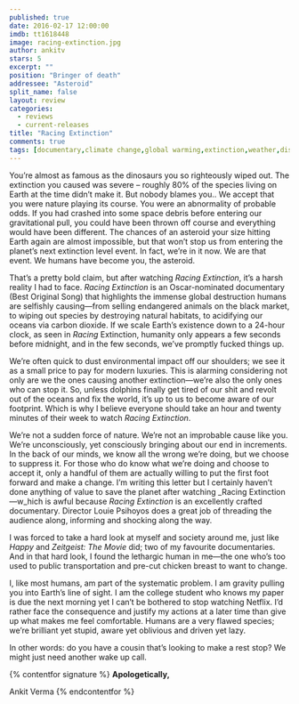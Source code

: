 ```yaml
---
published: true
date: 2016-02-17 12:00:00
imdb: tt1618448
image: racing-extinction.jpg
author: ankitv
stars: 5
excerpt: ""
position: "Bringer of death"
addressee: "Asteroid"
split_name: false
layout: review
categories: 
  - reviews
  - current-releases
title: "Racing Extinction"
comments: true
tags: [documentary,climate change,global warming,extinction,weather,disaster]
---
```

You’re almost as famous as the dinosaurs you so righteously wiped out. The extinction you caused was severe – roughly 80% of the species living on Earth at the time didn’t make it. But nobody blames you.. We accept that  you were nature playing its course. You were an abnormality of probable odds. If you had crashed into some space debris before entering our gravitational pull, you could have been thrown off course and everything would have been different. The chances of an asteroid your size hitting Earth again are almost impossible, but that won’t stop us from entering the planet’s next extinction level event. In fact, we’re in it now. We are that event. We humans have become you, the asteroid.

That’s a pretty bold claim, but after watching _Racing Extinction_, it’s a harsh reality I had to face. _Racing Extinction_ is an Oscar-nominated documentary (Best Original Song) that highlights the immense global destruction humans are selfishly causing—from selling endangered animals on the black market, to wiping out species by destroying natural habitats, to acidifying our oceans via carbon dioxide. If we scale Earth’s existence down to a 24-hour clock, as seen in _Racing_ Extinction, humanity only appears a few seconds before midnight, and in the few seconds, we’ve promptly fucked things up. 

We’re often quick to dust environmental impact off our shoulders; we see it as a small price to pay for modern luxuries. This is alarming considering not only are we the ones causing another extinction—we’re also the only ones who can stop it. So, unless dolphins finally get tired of our shit and revolt out of the oceans and fix the world, it’s up to us to become aware of our footprint. Which is why I believe everyone should take an hour and twenty minutes of their week to watch _Racing Extinction_. 

We’re not a sudden force of nature. We’re not an improbable cause like you. We’re unconsciously, yet consciously bringing about our end in increments. In the back of our minds, we know all the wrong we’re doing, but we choose to suppress it. For those who do know what we’re doing and choose to accept it, only a handful of them are actually willing to put the first foot forward and make a change. I’m writing this letter but I certainly haven’t done anything of value to save the planet after watching _Racing Extinction—w_hich is awful because _Racing Extinction_ is an excellently crafted documentary. Director Louie Psihoyos does a great job of threading the audience along, informing and shocking along the way. 

I was forced to take a hard look at myself and society around me, just like _Happy_ and _Zeitgeist: The Movie_ did; two of my favourite documentaries. And in that hard look, I found the lethargic human in me—the one who’s too used to public transportation and pre-cut chicken breast to want to change. 

I, like most humans, am part of the systematic problem. I am gravity pulling you into Earth’s line of sight. I am the college student who knows my paper is due the next morning yet I can’t be bothered to stop watching Netflix. I’d rather face the consequence and justify my actions at a later time than give up what makes me feel comfortable. Humans are a very flawed species; we’re brilliant yet stupid, aware yet oblivious and driven yet lazy.

In other words: do you have a cousin that’s looking to make a rest stop? We might just need another wake up call.

{% contentfor signature %}
**Apologetically,**

Ankit Verma
{% endcontentfor %}